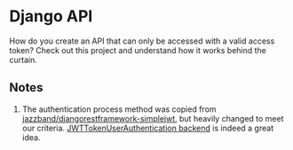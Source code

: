 # Django API

How do you create an API that can only be accessed with a valid access token? Check out this project and understand how it works behind the curtain.

## Notes

1. The authentication process method was copied from [jazzband/djangorestframework-simplejwt](https://github.com/jazzband/djangorestframework-simplejwt), but heavily changed to meet our criteria. [JWTTokenUserAuthentication backend](https://django-rest-framework-simplejwt.readthedocs.io/en/latest/experimental_features.html) is indeed a great idea.
